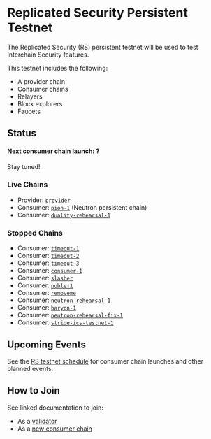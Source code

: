 # Replicated Security Persistent Testnet

The Replicated Security (RS) persistent testnet will be used to test Interchain Security features.

This testnet includes the following:
* A provider chain
* Consumer chains
* Relayers
* Block explorers
* Faucets

## Status

#### Next consumer chain launch: ?

Stay tuned!

### Live Chains

* Provider: [`provider`](/replicated-security/provider/README.md)
* Consumer: [`pion-1`](/replicated-security/pion-1/README.md) (Neutron persistent chain)
* Consumer: [`duality-rehearsal-1`](/replicated-security/duality-rehearsal-1/README.md)

### Stopped Chains

* Consumer: [`timeout-1`](/replicated-security/stopped/timeout-1/README.md)
* Consumer: [`timeout-2`](/replicated-security/stopped/timeout-2/README.md)
* Consumer: [`timeout-3`](/replicated-security/stopped/timeout-3/README.md)
* Consumer: [`consumer-1`](/replicated-security/stopped/consumer-1/README.md)
* Consumer: [`slasher`](/replicated-security/stopped/slasher/README.md)
* Consumer: [`noble-1`](/replicated-security/stopped/noble-1/README.md)
* Consumer: [`removeme`](/replicated-security/stopped/removeme/README.md)
* Consumer: [`neutron-rehearsal-1`](/replicated-security/stopped/neutron-rehearsal-1/README.md)
* Consumer: [`baryon-1`](/replicated-security/stopped/baryon-1/README.md)
* Consumer: [`neutron-rehearsal-fix-1`](/replicated-security/stopped/neutron-rehearsal-fix-1/README.md)
* Consumer: [`stride-ics-testnet-1`](/replicated-security/stopped/stride-ics-testnet-1/readme.md)

## Upcoming Events

See the [RS testnet schedule](SCHEDULE.md) for consumer chain launches and other planned events.

## How to Join

See linked documentation to join:

* As a [validator](https://github.com/cosmos/testnets/tree/master/replicated-security/VALIDATOR_JOINING_GUIDE.md)
* As a [new consumer chain](https://github.com/cosmos/testnets/tree/master/replicated-security/CONSUMER_LAUNCH_GUIDE.md)
